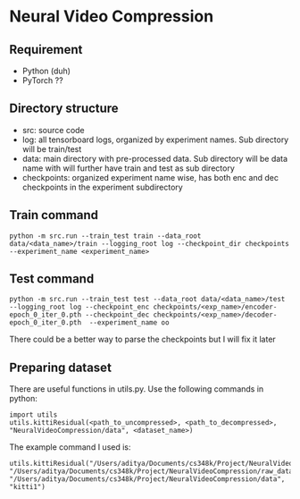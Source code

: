 # Neural Video Compression

## Requirement
- Python (duh)
- PyTorch ??

## Directory structure
- src: source code
- log: all tensorboard logs, organized by experiment names. Sub directory will be train/test
- data: main directory with pre-processed data. Sub directory will be data name with will further have train and test as sub directory
- checkpoints: organized experiment name wise, has both enc and dec checkpoints in the experiment subdirectory

## Train command
```
python -m src.run --train_test train --data_root data/<data_name>/train --logging_root log --checkpoint_dir checkpoints --experiment_name <experiment_name>
```

## Test command
```
python -m src.run --train_test test --data_root data/<data_name>/test --logging_root log --checkpoint_enc checkpoints/<exp_name>/encoder-epoch_0_iter_0.pth --checkpoint_dec checkpoints/<exp_name>/decoder-epoch_0_iter_0.pth  --experiment_name oo  
```
There could be a better way to parse the checkpoints but I will fix it later

## Preparing dataset
There are useful functions in utils.py. Use the following commands in python:
```
import utils
utils.kittiResidual(<path_to_uncompressed>, <path_to_decompressed>, "NeuralVideoCompression/data", <dataset_name>)
```

The example command I used is:
```
utils.kittiResidual("/Users/aditya/Documents/cs348k/Project/NeuralVideoCompression/raw_data/2011_09_26/2011_09_26_drive_0001_sync/image_00/data", "/Users/aditya/Documents/cs348k/Project/NeuralVideoCompression/raw_data/2011_09_26/2011_09_26_drive_0001_sync/image_00/data/decomp", "/Users/aditya/Documents/cs348k/Project/NeuralVideoCompression/data", "kitti1")
```